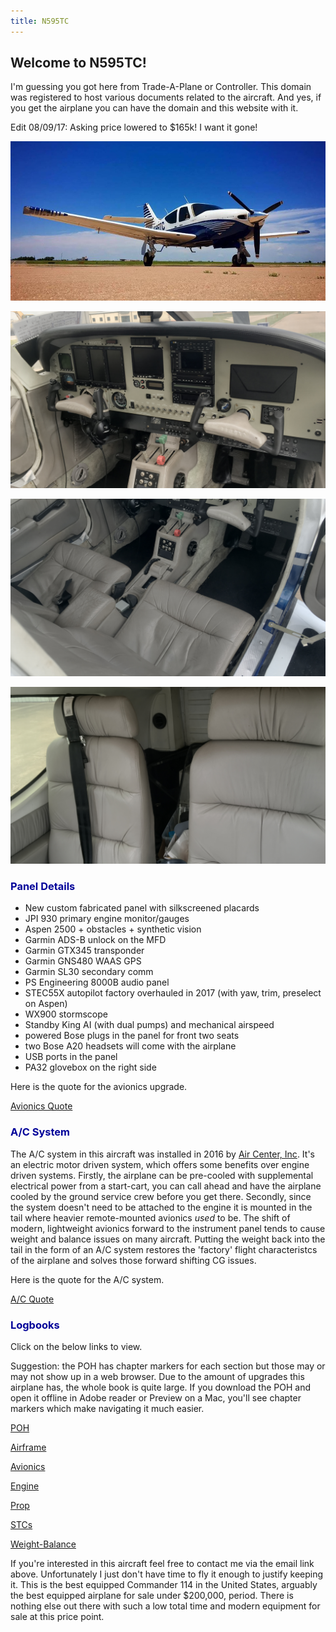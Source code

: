 ```yaml
---
title: N595TC
---
```


## Welcome to N595TC!



I'm guessing you got here from Trade-A-Plane or Controller. This domain was registered to host various documents related to the aircraft. And yes, if you get the airplane you can have the domain and this website with it.

Edit 08/09/17: Asking price lowered to $165k! I want it gone!

![Daplane](IMG_1556.jpg)


![Dapanel](IMG_1557.jpg)


![Daleather](IMG_1570.jpg)


![Dabackleather](IMG_1582.jpg)


<h3><a name="panel" style="color: #000099; text-decoration: none;">Panel Details</a></h3>

* New custom fabricated panel with silkscreened placards
* JPI 930 primary engine monitor/gauges
* Aspen 2500 + obstacles + synthetic vision
* Garmin ADS-B unlock on the MFD
* Garmin GTX345 transponder
* Garmin GNS480 WAAS GPS
* Garmin SL30 secondary comm
* PS Engineering 8000B audio panel
* STEC55X autopilot factory overhauled in 2017 (with yaw, trim, preselect on Aspen)
* WX900 stormscope
* Standby King AI (with dual pumps) and mechanical airspeed
* powered Bose plugs in the panel for front two seats
* two Bose A20 headsets will come with the airplane
* USB ports in the panel
* PA32 glovebox on the right side

Here is the quote for the avionics upgrade.

[Avionics Quote](AVinvoice.pdf)


<h3><a name="acsystem" style="color: #000099; text-decoration: none;">A/C System</a></h3>

The A/C system in this aircraft was installed in 2016 by [Air Center, Inc](http://aircenterinc.com). It's an electric motor driven system, which offers some benefits over engine driven systems.  Firstly, the airplane can be pre-cooled with supplemental electrical power from a start-cart, you can call ahead and have the airplane cooled by the ground service crew before you get there. Secondly, since the system doesn't need to be attached to the engine it is mounted in the tail where heavier remote-mounted avionics *used* to be.  The shift of modern, lightweight avionics forward to the instrument panel tends to cause weight and balance issues on many aircraft. Putting the weight back into the tail in the form of an A/C system restores the 'factory' flight characteristcs of the airplane and solves those forward shifting CG issues.


Here is the quote for the A/C system.

[A/C Quote](ACinvoice.pdf)


<h3><a name="logbooks" style="color: #000099; text-decoration: none;">Logbooks</a></h3>

Click on the below links to view. 

Suggestion: the POH has chapter markers for each section but those may or may not show up in a web browser. Due to the amount of upgrades this airplane has, the whole book is quite large.  If you download the POH and open it offline in Adobe reader or Preview on a Mac, you'll see chapter markers which make navigating it much easier.  

[POH](POH.pdf)

[Airframe](Airframe.pdf)

[Avionics](Avionics.pdf)

[Engine](Engine.pdf)

[Prop](Prop.pdf)

[STCs](STCs.pdf)

[Weight-Balance](WB.pdf)

If you're interested in this aircraft feel free to contact me via the email link above.  Unfortunately I just don't have time to fly it enough to justify keeping it.  This is the best equipped Commander 114 in the United States, arguably the best equipped airplane for sale under $200,000, period.  There is nothing else out there with such a low total time and modern equipment for sale at this price point.
